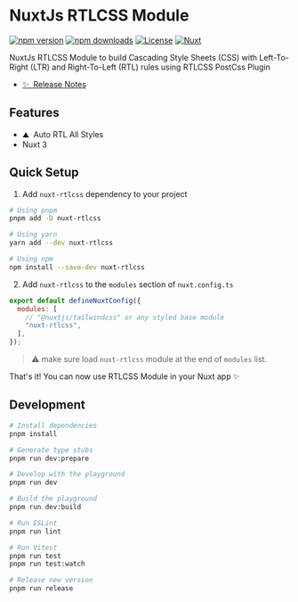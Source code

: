 # NuxtJs RTLCSS Module

[![npm version][npm-version-src]][npm-version-href]
[![npm downloads][npm-downloads-src]][npm-downloads-href]
[![License][license-src]][license-href]
[![Nuxt][nuxt-src]][nuxt-href]

NuxtJs RTLCSS Module to build Cascading Style Sheets (CSS) with Left-To-Right (LTR) and Right-To-Left (RTL) rules using RTLCSS PostCss Plugin

- [✨ &nbsp;Release Notes](/CHANGELOG.md)
  <!-- - [🏀 Online playground](https://stackblitz.com/github/your-org/nuxt-rtlcss?file=playground%2Fapp.vue) -->
  <!-- - [📖 &nbsp;Documentation](https://example.com) -->

## Features

- ⛰ &nbsp;Auto RTL All Styles
- Nuxt 3

## Quick Setup

1. Add `nuxt-rtlcss` dependency to your project

```bash
# Using pnpm
pnpm add -D nuxt-rtlcss

# Using yarn
yarn add --dev nuxt-rtlcss

# Using npm
npm install --save-dev nuxt-rtlcss
```

2. Add `nuxt-rtlcss` to the `modules` section of `nuxt.config.ts`

```js
export default defineNuxtConfig({
  modules: [
    // "@nuxtjs/tailwindcss" or any styled base module
    "nuxt-rtlcss",
  ],
});
```

> ⚠️ make sure load `nuxt-rtlcss` module at the end of `modules` list.

That's it! You can now use RTLCSS Module in your Nuxt app ✨

## Development

```bash
# Install dependencies
pnpm install

# Generate type stubs
pnpm run dev:prepare

# Develop with the playground
pnpm run dev

# Build the playground
pnpm run dev:build

# Run ESLint
pnpm run lint

# Run Vitest
pnpm run test
pnpm run test:watch

# Release new version
pnpm run release
```

<!-- Badges -->

[npm-version-src]: https://img.shields.io/npm/v/nuxt-rtlcss/latest.svg?style=flat&colorA=18181B&colorB=28CF8D
[npm-version-href]: https://npmjs.com/package/nuxt-rtlcss
[npm-downloads-src]: https://img.shields.io/npm/dm/nuxt-rtlcss.svg?style=flat&colorA=18181B&colorB=28CF8D
[npm-downloads-href]: https://npmjs.com/package/nuxt-rtlcss
[license-src]: https://img.shields.io/npm/l/nuxt-rtlcss.svg?style=flat&colorA=18181B&colorB=28CF8D
[license-href]: https://npmjs.com/package/nuxt-rtlcss
[nuxt-src]: https://img.shields.io/badge/Nuxt-18181B?logo=nuxt.js
[nuxt-href]: https://nuxt.com
